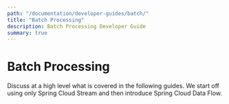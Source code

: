 ```yaml
---
path: "/documentation/developer-guides/batch/"
title: "Batch Processing"
description: Batch Processing Developer Guide
summary: true
---
```


# Batch Processing

Discuss at a high level what is covered in the following guides.
We start off using only Spring Cloud Stream and then introduce Spring Cloud Data Flow.

